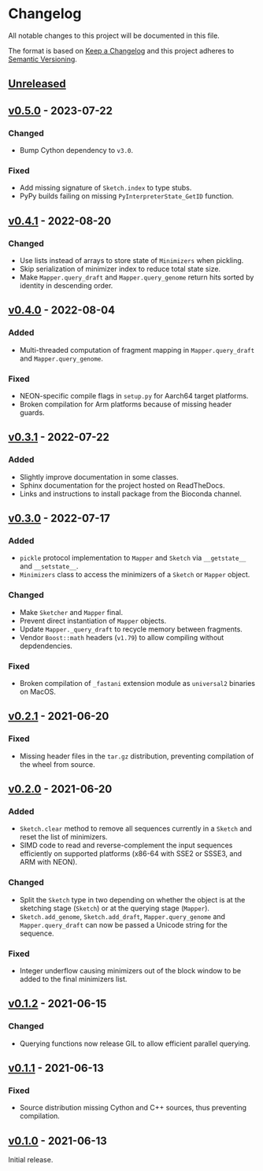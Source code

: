 # Changelog
All notable changes to this project will be documented in this file.

The format is based on [Keep a Changelog](http://keepachangelog.com/en/1.0.0/)
and this project adheres to [Semantic Versioning](http://semver.org/spec/v2.0.0.html).


## [Unreleased]
[Unreleased]: https://github.com/althonos/pyfastani/compare/v0.5.0...HEAD


## [v0.5.0] - 2023-07-22
[v0.5.0]: https://github.com/althonos/pyfastani/compare/v0.4.1...v0.5.0

### Changed
- Bump Cython dependency to `v3.0`.

### Fixed
- Add missing signature of `Sketch.index` to type stubs.
- PyPy builds failing on missing `PyInterpreterState_GetID` function.


## [v0.4.1] - 2022-08-20
[v0.4.1]: https://github.com/althonos/pyfastani/compare/v0.4.0...v0.4.1

### Changed
- Use lists instead of arrays to store state of `Minimizers` when pickling.
- Skip serialization of minimizer index to reduce total state size.
- Make `Mapper.query_draft` and `Mapper.query_genome` return hits sorted by identity in descending order.


## [v0.4.0] - 2022-08-04
[v0.4.0]: https://github.com/althonos/pyfastani/compare/v0.3.1...v0.4.0

### Added
- Multi-threaded computation of fragment mapping in `Mapper.query_draft` and `Mapper.query_genome`.

### Fixed
- NEON-specific compile flags in `setup.py` for Aarch64 target platforms.
- Broken compilation for Arm platforms because of missing header guards.


## [v0.3.1] - 2022-07-22
[v0.3.1]: https://github.com/althonos/pyfastani/compare/v0.3.0...v0.3.1

### Added
- Slightly improve documentation in some classes.
- Sphinx documentation for the project hosted on ReadTheDocs.
- Links and instructions to install package from the Bioconda channel.


## [v0.3.0] - 2022-07-17
[v0.3.0]: https://github.com/althonos/pyfastani/compare/v0.2.1...v0.3.0

### Added
- `pickle` protocol implementation to `Mapper` and `Sketch` via `__getstate__` and `__setstate__`.
- `Minimizers` class to access the minimizers of a `Sketch` or `Mapper` object.

### Changed
- Make `Sketcher` and `Mapper` final.
- Prevent direct instantiation of `Mapper` objects.
- Update `Mapper._query_draft` to recycle memory between fragments.
- Vendor `Boost::math` headers (`v1.79`) to allow compiling without depdendencies.

### Fixed
- Broken compilation of `_fastani` extension module as `universal2` binaries on MacOS.


## [v0.2.1] - 2021-06-20
[v0.2.1]: https://github.com/althonos/pyfastani/compare/v0.2.0...v0.2.1

### Fixed
- Missing header files in the `tar.gz` distribution, preventing compilation of the wheel from source.


## [v0.2.0] - 2021-06-20
[v0.2.0]: https://github.com/althonos/pyfastani/compare/v0.1.2...v0.2.0

### Added
- `Sketch.clear` method to remove all sequences currently in a `Sketch` and reset the list of minimizers.
- SIMD code to read and reverse-complement the input sequences efficiently on supported platforms (x86-64 with SSE2 or SSSE3, and ARM with NEON).
### Changed
- Split the `Sketch` type in two depending on whether the object is at the sketching stage (`Sketch`) or at the querying stage (`Mapper`).
- `Sketch.add_genome`, `Sketch.add_draft`, `Mapper.query_genome` and `Mapper.query_draft` can now be passed a Unicode string for the sequence.
### Fixed
- Integer underflow causing minimizers out of the block window to be added to the final minimizers list.


## [v0.1.2] - 2021-06-15
[v0.1.2]: https://github.com/althonos/pyfastani/compare/v0.1.1...v0.1.2

### Changed
- Querying functions now release GIL to allow efficient parallel querying.


## [v0.1.1] - 2021-06-13
[v0.1.1]: https://github.com/althonos/pyfastani/compare/v0.1.0...v0.1.1

### Fixed
- Source distribution missing Cython and C++ sources, thus preventing compilation.


## [v0.1.0] - 2021-06-13
[v0.1.0]: https://github.com/althonos/pyfastani/compare/4bd3017...v0.1.0

Initial release.

